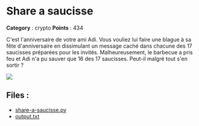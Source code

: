 # Share a saucisse

**Category** : crypto
**Points** : 434

C'est l'anniversaire de votre ami Adi. Vous vouliez lui faire une blague à sa fête d'anniversaire en dissimulant un message caché dans chacune des 17 saucisses préparées pour les invités. Malheureusement, le barbecue a pris feu et Adi n'a pu sauver que 16 des 17 saucisses. Peut-il malgré tout s'en sortir ?

![](/files/7ac92f54e282b2750a94c083c37f516a/share-a-saucisse.png)


## Files : 
 - [share-a-saucisse.py](./share-a-saucisse.py)
 - [output.txt](./output.txt)


